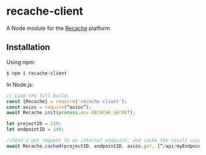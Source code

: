 # recache-client

A Node module for the [Recache](https://recache.cloud/) platform.

## Installation

Using npm:
```shell
$ npm i recache-client
```

In Node.js:
```js
// Load the full build.
const {Recache} = require('recache-client');
const axios = require(“axios”);
await Recache.init(process.env.RECACHE_SECRET);

let projectID = 219;
let endpointID = 149;

//Send a get request to an internal endpoint, and cache the result using Recache
await Recache.cached(projectID, endpointID, axios.get, [“/api/myEndpoint”]);
```
